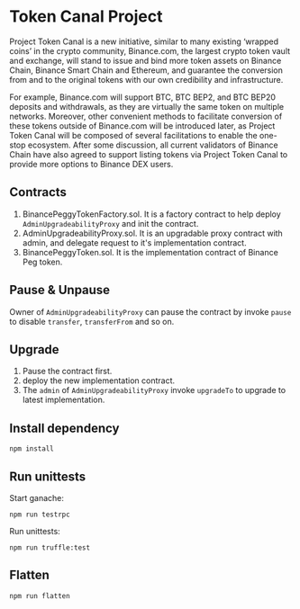# Token Canal Project
Project Token Canal is a new initiative, similar to many existing ‘wrapped coins’ in the crypto community, Binance.com, the largest crypto token vault and exchange, will stand to issue and bind more token assets on Binance Chain, Binance Smart Chain and Ethereum, and guarantee the conversion from and to the original tokens with our own credibility and infrastructure.

For example, Binance.com will support BTC, BTC BEP2, and BTC BEP20 deposits and withdrawals, as they are virtually the same token on multiple networks. Moreover, other convenient methods to facilitate conversion of these tokens outside of Binance.com will be introduced later, as Project Token Canal will be composed of several facilitations to enable the one-stop ecosystem. After some discussion, all current validators of Binance Chain have also agreed to support listing tokens via Project Token Canal to provide more options to Binance DEX users.

## Contracts

1. BinancePeggyTokenFactory.sol. It is a factory contract to help deploy `AdminUpgradeabilityProxy` and init the contract.
2. AdminUpgradeabilityProxy.sol. It is an upgradable proxy contract with admin, and delegate request to it's implementation contract.
3. BinancePeggyToken.sol. It is the implementation contract of Binance Peg token.

## Pause & Unpause

Owner of `AdminUpgradeabilityProxy` can pause the contract by invoke `pause` to disable `transfer`, `transferFrom` and so on.


## Upgrade
1. Pause the contract first.
2. deploy the new implementation contract.
3. The `admin` of `AdminUpgradeabilityProxy` invoke `upgradeTo` to upgrade to latest implementation.

## Install dependency

```shell script
npm install
```

## Run unittests

Start ganache:
```shell script
npm run testrpc
```

Run unittests:
```shell script
npm run truffle:test
```

## Flatten

```shell script
npm run flatten
```